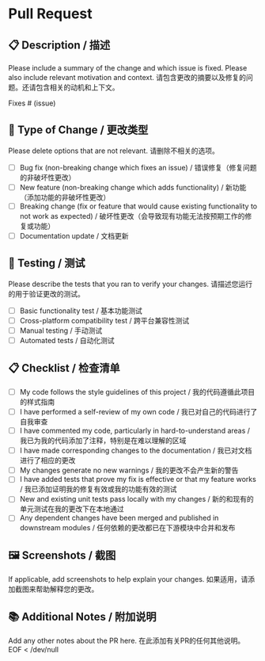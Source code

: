 # Pull Request

## 📋 Description / 描述
Please include a summary of the change and which issue is fixed. Please also include relevant motivation and context.
请包含更改的摘要以及修复的问题。还请包含相关的动机和上下文。

Fixes # (issue)

## 🔄 Type of Change / 更改类型
Please delete options that are not relevant.
请删除不相关的选项。

- [ ] Bug fix (non-breaking change which fixes an issue) / 错误修复（修复问题的非破坏性更改）
- [ ] New feature (non-breaking change which adds functionality) / 新功能（添加功能的非破坏性更改）
- [ ] Breaking change (fix or feature that would cause existing functionality to not work as expected) / 破坏性更改（会导致现有功能无法按预期工作的修复或功能）
- [ ] Documentation update / 文档更新

## 🧪 Testing / 测试
Please describe the tests that you ran to verify your changes.
请描述您运行的用于验证更改的测试。

- [ ] Basic functionality test / 基本功能测试
- [ ] Cross-platform compatibility test / 跨平台兼容性测试
- [ ] Manual testing / 手动测试
- [ ] Automated tests / 自动化测试

## 📋 Checklist / 检查清单
- [ ] My code follows the style guidelines of this project / 我的代码遵循此项目的样式指南
- [ ] I have performed a self-review of my own code / 我已对自己的代码进行了自我审查
- [ ] I have commented my code, particularly in hard-to-understand areas / 我已为我的代码添加了注释，特别是在难以理解的区域
- [ ] I have made corresponding changes to the documentation / 我已对文档进行了相应的更改
- [ ] My changes generate no new warnings / 我的更改不会产生新的警告
- [ ] I have added tests that prove my fix is effective or that my feature works / 我已添加证明我的修复有效或我的功能有效的测试
- [ ] New and existing unit tests pass locally with my changes / 新的和现有的单元测试在我的更改下在本地通过
- [ ] Any dependent changes have been merged and published in downstream modules / 任何依赖的更改都已在下游模块中合并和发布

## 🖼️ Screenshots / 截图
If applicable, add screenshots to help explain your changes.
如果适用，请添加截图来帮助解释您的更改。

## 📚 Additional Notes / 附加说明
Add any other notes about the PR here.
在此添加有关PR的任何其他说明。
EOF < /dev/null